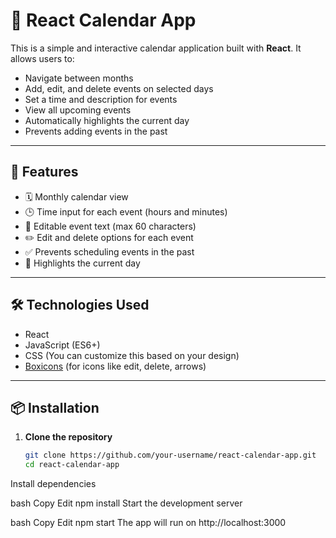 # 📅 React Calendar App

This is a simple and interactive calendar application built with **React**. It allows users to:

- Navigate between months
- Add, edit, and delete events on selected days
- Set a time and description for events
- View all upcoming events
- Automatically highlights the current day
- Prevents adding events in the past

---

## 🚀 Features

- 🗓 Monthly calendar view
- 🕒 Time input for each event (hours and minutes)
- 📝 Editable event text (max 60 characters)
- ✏️ Edit and delete options for each event
- ✅ Prevents scheduling events in the past
- 📌 Highlights the current day

---

## 🛠 Technologies Used

- React
- JavaScript (ES6+)
- CSS (You can customize this based on your design)
- [Boxicons](https://boxicons.com/) (for icons like edit, delete, arrows)

---


## 📦 Installation

1. **Clone the repository**
   ```bash
   git clone https://github.com/your-username/react-calendar-app.git
   cd react-calendar-app
Install dependencies

bash
Copy
Edit
npm install
Start the development server

bash
Copy
Edit
npm start
The app will run on http://localhost:3000
